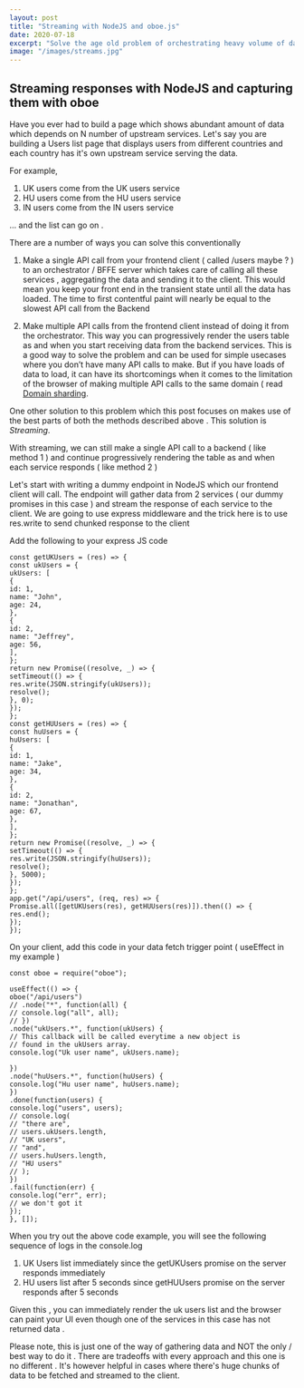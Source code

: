 ```yaml
---
layout: post
title: "Streaming with NodeJS and oboe.js"
date: 2020-07-18
excerpt: "Solve the age old problem of orchestrating heavy volume of data and progressively rendering your UI with NodeJS / oboe"
image: "/images/streams.jpg"
---
```


## Streaming responses with NodeJS and capturing them with oboe

Have you ever had to build a page which shows abundant amount of data which depends on N number of upstream services. Let's say you are building a Users list page that displays users from different countries and each country has it's own upstream service serving the data.

For example, 

1. UK users come from the UK users service 
2. HU users come from the HU users service 
3. IN users come from the IN users service

… and the list can go on .

There are a number of ways you can solve this conventionally

1. Make a single API call from your frontend client ( called /users maybe ? ) to an orchestrator / BFFE server
    which takes care of calling all these services , aggregating the data and sending it to the client.
    This would mean you keep your front end in the transient state until all the data has loaded.
    The time to first contentful paint will nearly be equal to the slowest API call from the Backend
        
2. Make multiple API calls from the frontend client instead of doing it from the orchestrator.
    This way you can progressively render the users table as and when you start receiving data from 
    the backend services. This is a good way to solve the problem and can be used for simple usecases
    where you don’t have many API calls to make. But if you have loads of data to load,
    it can have its shortcomings when it comes to the limitation of the browser of making 
    multiple API calls to the same domain ( read [Domain sharding](https://www.keycdn.com/support/domain-sharding#:~:text=Domain%20sharding%20is%20a%20technique,website%20by%20using%20multiple%20domains.&text=Web%20browsers%20traditionally%20place%20limits,(between%202-16)).

One other solution to this problem which this post focuses on makes use of the best parts of both the methods described above . This solution is *Streaming*.

With streaming, we can still make a single API call to a backend ( like method 1 ) and continue progressively rendering the table as and when each service responds ( like method 2 )

Let's start with writing a dummy endpoint in NodeJS which our frontend client will call. The endpoint will gather data from 2 services ( our dummy promises in this case ) and stream the response of each service to the client. We are going to use express middleware and the trick here is to use res.write to send chunked response to the client

Add the following to your express JS code

```
const getUKUsers = (res) => {
const ukUsers = {
ukUsers: [
{
id: 1,
name: "John",
age: 24,
},
{
id: 2,
name: "Jeffrey",
age: 56,
],
};
return new Promise((resolve, _) => {
setTimeout(() => {
res.write(JSON.stringify(ukUsers));
resolve();
}, 0);
});
};
const getHUUsers = (res) => {
const huUsers = {
huUsers: [
{
id: 1,
name: "Jake",
age: 34,
},
{
id: 2,
name: "Jonathan",
age: 67,
},
],
};
return new Promise((resolve, _) => {
setTimeout(() => {
res.write(JSON.stringify(huUsers));
resolve();
}, 5000);
});
};
app.get("/api/users", (req, res) => {
Promise.all([getUKUsers(res), getHUUsers(res)]).then(() => {
res.end();
});
});
```

On your client, add this code in your data fetch trigger point ( useEffect in my example )


```
const oboe = require("oboe");

useEffect(() => {
oboe("/api/users")
// .node("*", function(all) {
// console.log("all", all);
// })
.node("ukUsers.*", function(ukUsers) {
// This callback will be called everytime a new object is
// found in the ukUsers array.
console.log("Uk user name", ukUsers.name);

})
.node("huUsers.*", function(huUsers) {
console.log("Hu user name", huUsers.name);
})
.done(function(users) {
console.log("users", users);
// console.log(
// "there are",
// users.ukUsers.length,
// "UK users",
// "and",
// users.huUsers.length,
// "HU users"
// );
})
.fail(function(err) {
console.log("err", err);
// we don't got it
});
}, []);
```

When you try out the above code example, you will see the following sequence of logs in the console.log

 1. UK Users list immediately since the getUKUsers promise on the server responds immediately
 2. HU users list after 5 seconds since getHUUsers promise on the server responds after 5 seconds

Given this , you can immediately render the uk users list and the browser can paint your UI even though one of the services in this case has not returned data .

Please note, this is just one of the way of gathering data and NOT the only / best way to do it . There are tradeoffs with every approach and this one is no different . It's however helpful in cases where there's huge chunks of data to be fetched and streamed to the client.
